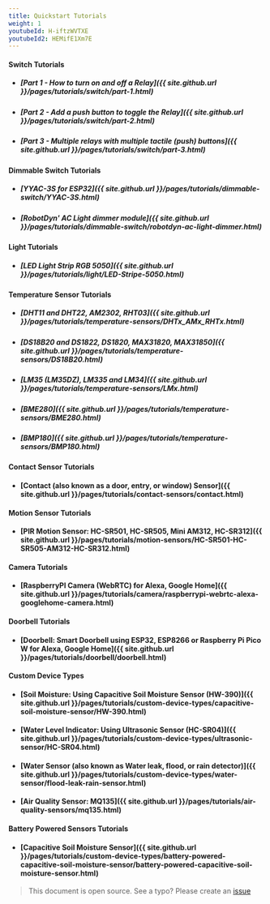 ```yaml
---
title: Quickstart Tutorials
weight: 1
youtubeId: H-iftzWVTXE
youtubeId2: HEMifE1Xm7E
---
```

 

#### Switch Tutorials

- ##### [Part 1 - How to turn on and off a Relay]({{ site.github.url }}/pages/tutorials/switch/part-1.html)

- ##### [Part 2 - Add a push button to toggle the Relay]({{ site.github.url }}/pages/tutorials/switch/part-2.html)

- ##### [Part 3 - Multiple relays with multiple tactile (push) buttons]({{ site.github.url }}/pages/tutorials/switch/part-3.html)
 
#### Dimmable Switch Tutorials

- ##### [YYAC-3S for ESP32]({{ site.github.url }}/pages/tutorials/dimmable-switch/YYAC-3S.html)

- ##### [RobotDyn' AC Light dimmer module]({{ site.github.url }}/pages/tutorials/dimmable-switch/robotdyn-ac-light-dimmer.html)

#### Light Tutorials

- ##### [LED Light Strip RGB 5050]({{ site.github.url }}/pages/tutorials/light/LED-Stripe-5050.html)

#### Temperature Sensor Tutorials

- ##### [DHT11 and DHT22, AM2302, RHT03]({{ site.github.url }}/pages/tutorials/temperature-sensors/DHTx_AMx_RHTx.html)

- ##### [DS18B20 and DS1822, DS1820, MAX31820, MAX31850]({{ site.github.url }}/pages/tutorials/temperature-sensors/DS18B20.html)

- ##### [LM35 (LM35DZ), LM335 and LM34]({{ site.github.url }}/pages/tutorials/temperature-sensors/LMx.html)

- ##### [BME280]({{ site.github.url }}/pages/tutorials/temperature-sensors/BME280.html)

- ##### [BMP180]({{ site.github.url }}/pages/tutorials/temperature-sensors/BMP180.html)


#### Contact Sensor Tutorials
- #### [Contact (also known as a door, entry, or window) Sensor]({{ site.github.url }}/pages/tutorials/contact-sensors/contact.html)  

#### Motion Sensor Tutorials
- #### [PIR Motion Sensor: HC-SR501, HC-SR505, Mini AM312, HC-SR312]({{ site.github.url }}/pages/tutorials/motion-sensors/HC-SR501-HC-SR505-AM312-HC-SR312.html)  

#### Camera Tutorials
- #### [RaspberryPI Camera (WebRTC) for Alexa, Google Home]({{ site.github.url }}/pages/tutorials/camera/raspberrypi-webrtc-alexa-googlehome-camera.html)  

#### Doorbell Tutorials
- #### [Doorbell: Smart Doorbell using  ESP32, ESP8266 or Raspberry Pi Pico W for Alexa, Google Home]({{ site.github.url }}/pages/tutorials/doorbell/doorbell.html)  

#### Custom Device Types
- #### [Soil Moisture: Using Capacitive Soil Moisture Sensor (HW-390)]({{ site.github.url }}/pages/tutorials/custom-device-types/capacitive-soil-moisture-sensor/HW-390.html)  
- #### [Water Level Indicator: Using Ultrasonic Sensor (HC-SR04)]({{ site.github.url }}/pages/tutorials/custom-device-types/ultrasonic-sensor/HC-SR04.html)  
- #### [Water Sensor (also known as Water leak, flood, or rain detector)]({{ site.github.url }}/pages/tutorials/custom-device-types/water-sensor/flood-leak-rain-sensor.html)  
- #### [Air Quality Sensor: MQ135]({{ site.github.url }}/pages/tutorials/air-quality-sensors/mq135.html)

#### Battery Powered Sensors Tutorials
- #### [Capacitive Soil Moisture Sensor]({{ site.github.url }}/pages/tutorials/custom-device-types/battery-powered-capacitive-soil-moisture-sensor/battery-powered-capacitive-soil-moisture-sensor.html)  



> This document is open source. See a typo? Please create an [issue](https://github.com/sinricpro/help-docs)
